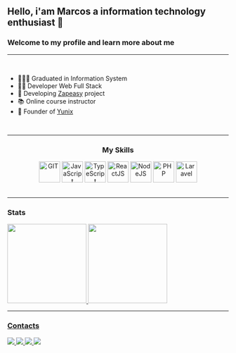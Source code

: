 ## Hello, i'am Marcos a information technology enthusiast 👋

### Welcome to my profile and learn more about me
---
<br>

- 👨🏽‍🎓 Graduated in Information System
- 👨‍💻 Developer Web Full Stack
- 🚧 Developing [Zapeasy](https://www.zapeasychat.com/) project
- 📚 Online course instructor
- 🤵 Founder of [Yunix](https://yunix.com.br)

<br>

---

<center>

### My Skills

<img src="https://cdn.jsdelivr.net/gh/devicons/devicon/icons/git/git-original.svg" width="48" alt="GIT"/>
<img src="https://upload.wikimedia.org/wikipedia/commons/9/99/Unofficial_JavaScript_logo_2.svg" width="48" alt="JavaScript"/>
<img src="https://upload.wikimedia.org/wikipedia/commons/4/4c/Typescript_logo_2020.svg" width="48" alt="TypeScript"/>
<img src="https://upload.wikimedia.org/wikipedia/commons/thumb/a/a7/React-icon.svg/512px-React-icon.svg.png" width="48" alt="ReactJS"/>
<img src="https://upload.wikimedia.org/wikipedia/commons/thumb/d/d9/Node.js_logo.svg/1200px-Node.js_logo.svg.png" width="48" alt="NodeJS"/>
<img src="https://www.php.net/images/logos/php-logo-white.svg" width="48" alt="PHP"/>
<img src="https://laravel.com/img/logomark.min.svg" width="48" alt="Laravel"/>

</center>

<br>

---

### Stats

<div>
<a href="https://github.com/realmarcos">
<img height="180em" src="https://github-readme-stats.vercel.app/api/top-langs/?username=realmarcos&layout=compact&langs_count=7&theme=dracula"/>
<img height="180em" src="https://github-readme-stats.vercel.app/api?username=realmarcos&show_icons=true&theme=dracula&include_all_commits=true&count_private=true"/>

<br>

---

### Contacts

<div>
<a href="https://www.youtube.com/channel/UCtIaaOQnyR4JmfoRZjlJahQ" target="_blank"><img src="https://img.shields.io/badge/YouTube-FF0000?style=for-the-badge&logo=youtube&logoColor=white" target="_blank">
</a>
<a href="https://instagram.com/realmarcos.r" target="_blank">
<img src="https://img.shields.io/badge/-Instagram-%23E4405F?style=for-the-badge&logo=instagram&logoColor=white" target="_blank">
</a>
<a href = "mailto:contato@realmarcos.raimundo@outlook.com">
<img src="https://img.shields.io/badge/Gmail-D14836?style=for-the-badge&logo=gmail&logoColor=white" target="_blank">
</a>
<a href="https://www.linkedin.com/in/realmarcos" target="_blank">
<img src="https://img.shields.io/badge/-LinkedIn-%230077B5?style=for-the-badge&logo=linkedin&logoColor=white" target="_blank">
</a>   
</div>
<!-- ![Snake animation](https://github.com/realmarcos/realmarcos/blob/output/github-contribution-grid-snake.svg)
</div> -->